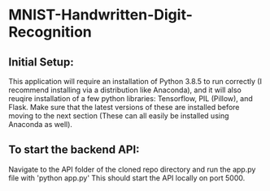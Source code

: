 # MNIST-Handwritten-Digit-Recognition

## Initial Setup:
This application will require an installation of Python 3.8.5 to run correctly (I recommend installing via a distribution like Anaconda), and it will also reuqire installation of a few python libraries: Tensorflow, PIL (Pillow), and Flask. Make sure that the latest versions of these are installed before moving to the next section (These can all easily be installed using Anaconda as well).

## To start the backend API:
Navigate to the API folder of the cloned repo directory and run the app.py file with 'python app.py'
This should start the API locally on port 5000.
